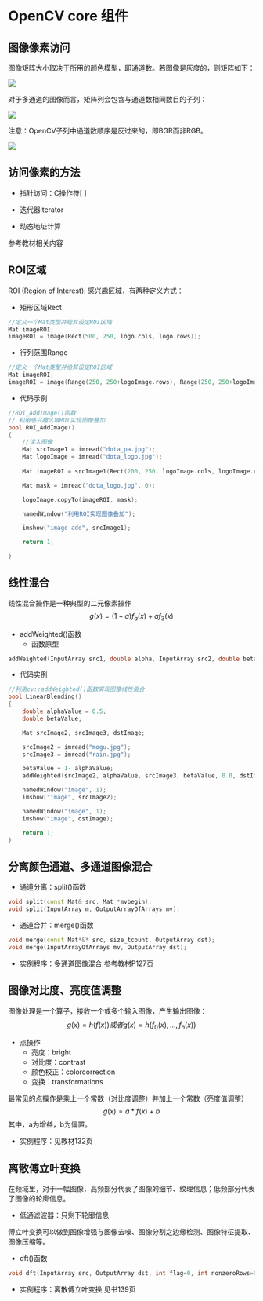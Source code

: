 # OpenCV core 组件

## 图像像素访问

图像矩阵大小取决于所用的颜色模型，即通道数。若图像是灰度的，则矩阵如下：

![](./Images/001.png)

对于多通道的图像而言，矩阵列会包含与通道数相同数目的子列：

![](./Images/002.png)

注意：OpenCV子列中通道数顺序是反过来的，即BGR而非RGB。

![](./Images/003.png)

## 访问像素的方法

- 指针访问：C操作符[ ]

- 迭代器iterator

- 动态地址计算

参考教材相关内容

## ROI区域

ROI (Region of Interest): 感兴趣区域，有两种定义方式：

- 矩形区域Rect
```C++
//定义一个Mat类型并给其设定ROI区域
Mat imageROI;
imageROI = image(Rect(500, 250, logo.cols, logo.rows));
```

- 行列范围Range

```C++
//定义一个Mat类型并给其设定ROI区域
Mat imageROI;
imageROI = image(Range(250, 250+logoImage.rows), Range(250, 250+logoImage.cols));
```
- 代码示例
```C++
//ROI_AddImage()函数
// 利用感兴趣区域ROI实现图像叠加
bool ROI_AddImage()
{
    //读入图像
    Mat srcImage1 = imread("dota_pa.jpg");
    Mat logoImage = imread("dota_logo.jpg");
    
    Mat imageROI = srcImage1(Rect(200, 250, logoImage.cols, logoImage.rows));

    Mat mask = imread("dota_logo.jpg", 0);

    logoImage.copyTo(imageROI, mask);

    namedWindow("利用ROI实现图像叠加");

    imshow("image add", srcImage1);

    return 1;

}
```

## 线性混合

线性混合操作是一种典型的二元像素操作
$$
g(x) = (1-a)f_a(x)+af_3(x)
$$
- addWeighted()函数
  - 函数原型
```C++
addWeighted(InputArray src1, double alpha, InputArray src2, double beta, double gamma, OutputArray dst, int dtype= -1);
```

- 代码实例
```C++
//利用cv::addWeighted()函数实现图像线性混合
bool LinearBlending()
{
    double alphaValue = 0.5;
    double betaValue;

    Mat srcImage2, srcImage3, dstImage;

    srcImage2 = imread("mogu.jpg");
    srcImage3 = imread("rain.jpg");

    betaValue = 1- alphaValue;
    addWeighted(srcImage2, alphaValue, srcImage3, betaValue, 0.0, dstImage);

    namedWindow("image", 1);
    imshow("image", srcImage2);

    namedWindow("image", 1);
    imshow("image", dstImage);

    return 1;
}
```

## 分离颜色通道、多通道图像混合

- 通道分离：split()函数
```C++
void split(const Mat& src, Mat *mvbegin);
void split(InputArray m, OutputArrayOfArrays mv);
```

- 通道合并：merge()函数
```C++
void merge(const Mat*&* src, size_tcount, OutputArray dst);
void merge(InputArrayOfArrays mv, OutputArray dst);
```

- 实例程序：多通道图像混合
参考教材P127页


## 图像对比度、亮度值调整
图像处理是一个算子，接收一个或多个输入图像，产生输出图像：
$$
g(x) = h(f(x)) 或者 g(x) = h(f_0(x), ..., f_n(x))
$$

- 点操作
  - 亮度：bright
  - 对比度：contrast
  - 颜色校正：colorcorrection
  - 变换：transformations

最常见的点操作是乘上一个常数（对比度调整）并加上一个常数（亮度值调整）
$$
g(x) = a*f(x)+b
$$
其中，a为增益，b为偏置。

- 实例程序：见教材132页

## 离散傅立叶变换

在频域里，对于一幅图像，高频部分代表了图像的细节、纹理信息；低频部分代表了图像的轮廓信息。
- 低通滤波器：只剩下轮廓信息

傅立叶变换可以做到图像增强与图像去噪、图像分割之边缘检测、图像特征提取、图像压缩等。

- dft()函数
```C++
void dft(InputArray src, OutputArray dst, int flag=0, int nonzeroRows=0);
```

- 实例程序：离散傅立叶变换 见书139页



